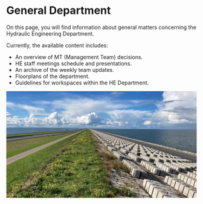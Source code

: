 # General Department

On this page, you will find information about general matters concerning the Hydraulic Engineering Department.

Currently, the available content includes:
- An overview of MT (Management Team) decisions.
- HE staff meetings schedule and presentations.
- An archive of the weekly team updates.
- Floorplans of the department.
- Guidelines for workspaces within the HE Department.


![General Department photo](Vernieuwde_Afsluitdijk_small.jpg)








